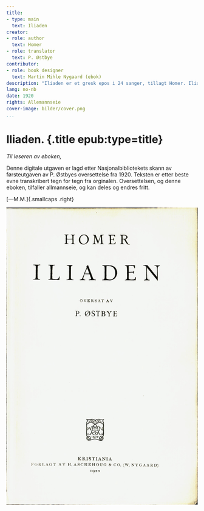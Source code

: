 ```yaml
---
title:
- type: main
  text: Iliaden
creator:
- role: author
  text: Homer
- role: translator
  text: P. Østbye
contributor:
- role: book designer
  text: Martin Mihle Nygaard (ebok)
description: "Iliaden er et gresk epos i 24 sanger, tillagt Homer. Iliaden skildrer 51 dager i det 10. år av grekernes krig mot Troja, som ble forårsaket av at den trojanske kongesønn Paris røvet Helena, spartanerkongen Menelaos' hustru. Et hovedmotiv som gir den mangfoldige handlingen en fast struktur, er striden mellom grekernes tapreste helt Akhillevs og grekernes hærfører Agamemnon. I krenket stolthet trekker Akhillevs seg for en stund tilbake fra kampene og skaper dermed en krise i grekernes beleiring av Troja. (Store norske leksikon)"
lang: no-nb
date: 1920
rights: Allemannseie
cover-image: bilder/cover.png
...
```


# Iliaden. {.title epub:type=title}

*Til leseren av eboken,*

Denne digitale utgaven er lagd etter Nasjonalbibliotekets skann av
førsteutgaven av P. Østbyes oversettelse fra 1920. Teksten er etter beste evne
transkribert tegn for tegn fra orginalen. Oversettelsen, og denne eboken,
tilfaller allmannseie, og kan deles og endres fritt.

[—M.M.]{.smallcaps .right}

![](bilder/tittelside.png)
